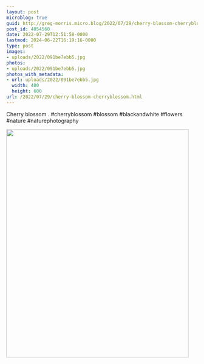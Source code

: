 ```yaml
---
layout: post
microblog: true
guid: http://greg-morris.micro.blog/2022/07/29/cherry-blossom-cherryblossom.html
post_id: 4054560
date: 2022-07-29T12:51:58-0000
lastmod: 2024-06-22T16:19:16-0000
type: post
images:
- uploads/2022/091be7ebb5.jpg
photos:
- uploads/2022/091be7ebb5.jpg
photos_with_metadata:
- url: uploads/2022/091be7ebb5.jpg
  width: 480
  height: 600
url: /2022/07/29/cherry-blossom-cherryblossom.html
---
```

Cherry blossom
.
#cherryblossom #blossom #blackandwhite #flowers #nature #naturephotography

<img src="uploads/2022/091be7ebb5.jpg" width="480" height="600" alt="">

